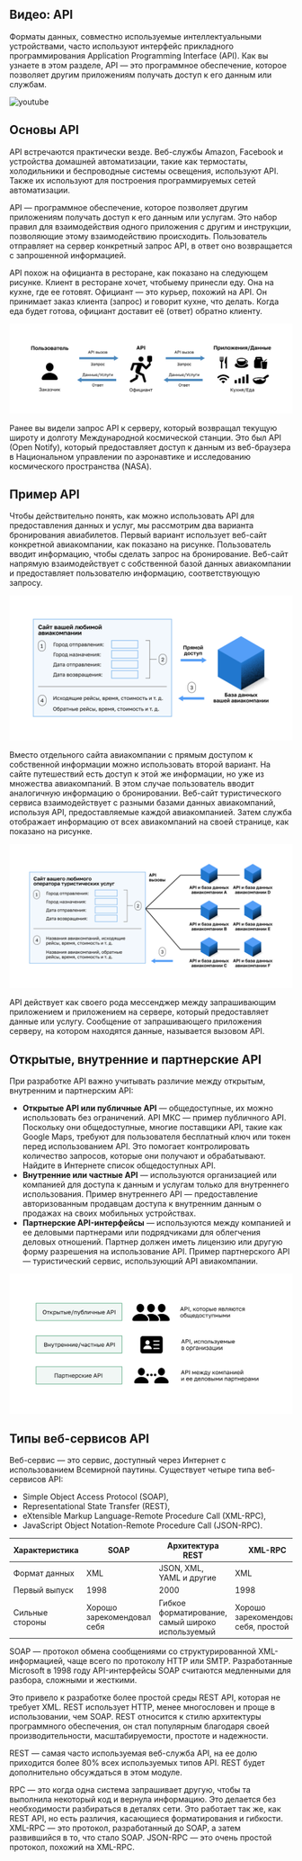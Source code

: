 <!-- 14.3.1 -->
## Видео: API

Форматы данных, совместно используемые интеллектуальными устройствами, часто используют интерфейс прикладного программирования Application Programming Interface (API). Как вы узнаете в этом разделе, API — это программное обеспечение, которое позволяет другим приложениям получать доступ к его данным или службам.

![youtube](https://www.youtube.com/watch?v=jaBySHLTV-Q)

<!-- 14.3.2 -->
## Основы API

API встречаются практически везде. Веб-службы Amazon, Facebook и устройства домашней автоматизации, такие как термостаты, холодильники и беспроводные системы освещения, используют API. Также их используют для построения программируемых сетей автоматизации.

API — программное обеспечение, которое позволяет другим приложениям получать доступ к его данным или услугам. Это набор правил для взаимодействия одного приложения с другим и инструкции, позволяющие этому взаимодействию происходить. Пользователь отправляет на сервер конкретный запрос API, в ответ оно возвращается с запрошенной информацией.

API похож на официанта в ресторане, как показано на следующем рисунке. Клиент в ресторане хочет, чтобыему принесли еду. Она на кухне, где ее готовят. Официант — это курьер, похожий на API. Он принимает заказ клиента (запрос) и говорит кухне, что делать. Когда еда будет готова, официант доставит её (ответ) обратно клиенту.

![](./assets/14.3.2.svg)
<!-- /courses/ensa-dl/ae8eb39a-34fd-11eb-ba19-f1886492e0e4/aeb686ec-34fd-11eb-ba19-f1886492e0e4/assets/c72fd2b0-1c46-11ea-af56-e368b99e9723.svg -->

<!--
На рисунке показано, как API похож на официанта в ресторане. Пользователь — это клиент, официант — это API, а кухня — это приложения и данные. Клиент/пользователь делает вызов или запрос API. Официант/API принимает этот запрос и передает его на кухню/в приложение. Затем кухня/приложение отправляет обратно данные/услугу или ответ. Официант получает его из кухни/приложения, а затем передает его клиенту/пользователю.
-->

Ранее вы видели запрос API к серверу, который возвращал текущую широту и долготу Международной космической станции. Это был API (Open Notify), который предоставляет доступ к данным из веб-браузера в Национальном управлении по аэронавтике и исследованию космического пространства (NASA).

<!-- 14.3.3 -->
## Пример API

Чтобы действительно понять, как можно использовать API для предоставления данных и услуг, мы рассмотрим два варианта бронирования авиабилетов. Первый вариант использует веб-сайт конкретной авиакомпании, как показано на рисунке. Пользователь вводит информацию, чтобы сделать запрос на бронирование. Веб-сайт напрямую взаимодействует с собственной базой данных авиакомпании и предоставляет пользователю информацию, соответствующую запросу.

![](./assets/14.3.3-1.svg)
<!-- /courses/ensa-dl/ae8eb39a-34fd-11eb-ba19-f1886492e0e4/aeb686ec-34fd-11eb-ba19-f1886492e0e4/assets/c7309602-1c46-11ea-af56-e368b99e9723.svg -->

<!--
На рисунке показан пример использования API для бронирования авиабилетов. В примере четыре шага. Первый — ввод информации на сайте авиакомпании, чтобы сделать запрос на бронирование. Показаны параметры: город отправления, город назначения, дата отправления и дата возвращения. Второй шаг — прямой доступ/взаимодействие с базой данных авиакомпании. Третий — возврат информации, соответствующей запросу пользователя. Четвертый — пользователь видит информацию, такую как исходящие и обратные рейсы, время, стоимость и т. д.
-->

Вместо отдельного сайта авиакомпании с прямым доступом к собственной информации можно использовать второй вариант. На сайте путешествий есть доступ к этой же информации, но уже из множества авиакомпаний. В этом случае пользователь вводит аналогичную информацию о бронировании. Веб-сайт туристического сервиса взаимодействует с разными базами данных авиакомпаний, используя API, предоставляемые каждой авиакомпанией. Затем служба отображает информацию от всех авиакомпаний на своей странице, как показано на рисунке.

![](./assets/14.3.3-2.svg)
<!-- /courses/ensa-dl/ae8eb39a-34fd-11eb-ba19-f1886492e0e4/aeb686ec-34fd-11eb-ba19-f1886492e0e4/assets/c7315952-1c46-11ea-af56-e368b99e9723.svg -->

<!--
На рисунке показан другой пример использования API для бронирования авиабилетов. В примере четыре шага. Первый — ввод информации на сайте туристической службы, чтобы сделать запрос на бронирование. Показаны параметры: город отправления, город назначения, дата отправления и дата возвращения. Второй шаг — сайт путешествий взаимодействует с различными базами данных авиакомпаний, используя API, предоставляемые каждым сайтом. Третий — авиакомпании возвращают информацию, соответствующую запросу. Четвертый — пользователь видит информацию, такую как названия авиакомпаний, исходящие и обратные рейсы, время, стоимость и т. д.
-->

API действует как своего рода мессенджер между запрашивающим приложением и приложением на сервере, который предоставляет данные или услугу. Сообщение от запрашивающего приложения серверу, на котором находятся данные, называется вызовом API.

<!-- 14.3.4 -->
## Открытые, внутренние и партнерские API

При разработке API важно учитывать различие между открытым, внутренним и партнерским API:

* **Открытые API или публичные API**  — общедоступные, их можно использовать без ограничений. API МКС — пример публичного API. Поскольку они общедоступные, многие поставщики API, такие как Google Maps, требуют для пользователя бесплатный ключ или токен перед использованием API. Это помогает контролировать количество запросов, которые они получают и обрабатывают. Найдите в Интернете список общедоступных API.
* **Внутренние или частные API**  — используются организацией или компанией для доступа к данным и услугам только для внутреннего использования. Пример внутреннего API — предоставление авторизованным продавцам доступа к внутренним данным о продажах на своих мобильных устройствах.
* **Партнерские API-интерфейсы**  — используются между компанией и ее деловыми партнерами или подрядчиками для облегчения деловых отношений. Партнер должен иметь лицензию или другую форму разрешения на использование API. Пример партнерского API — туристический сервис, использующий API авиакомпании.

![](./assets/14.3.4.svg)
<!-- /courses/ensa-dl/ae8eb39a-34fd-11eb-ba19-f1886492e0e4/aeb686ec-34fd-11eb-ba19-f1886492e0e4/assets/c7321ca2-1c46-11ea-af56-e368b99e9723.svg -->

<!--
Рисунок показывает различие между открытым, внутренним и партнерским API. Открытые/публичные API — общедоступные. На рисунке большая группа людей. Внутренние/частные API используются внутри организации. На рисунке группа людей сидит за столом на собрании. Партнерские API — интерфейсы между компанией и ее деловыми партнерами. На рисунке две деловые фигуры, пожимающие друг другу руки.
-->

<!-- 14.3.5 -->
## Типы веб-сервисов API

Веб-сервис — это сервис, доступный через Интернет с использованием Всемирной паутины. Существует четыре типа веб-сервисов API:

* Simple Object Access Protocol (SOAP),
* Representational State Transfer (REST), 
* eXtensible Markup Language-Remote Procedure Call (XML-RPC), 
* JavaScript Object Notation-Remote Procedure Call (JSON-RPC). 

| Характеристика | SOAP | Архитектура REST | XML-RPC | JSON-RPC |
| --- | --- | --- | --- | --- |
| Формат данных | XML | JSON, XML, YAML и другие | XML | JSON |
| Первый выпуск | 1998 | 2000 | 1998 | 2005 |
| Сильные стороны | Хорошо зарекомендовал себя | Гибкое форматирование, самый широко используемый | Хорошо зарекомендовал себя, простой | Простой |

SOAP — протокол обмена сообщениями со структурированной XML-информацией, чаще всего по протоколу HTTP или SMTP. Разработанные Microsoft в 1998 году API-интерфейсы SOAP считаются медленными для разбора, сложными и жесткими.

Это привело к разработке более простой среды REST API, которая не требует XML. REST использует HTTP, менее многословен и проще в использовании, чем SOAP. REST относится к стилю архитектуры программного обеспечения, он стал популярным благодаря своей производительности, масштабируемости, простоте и надежности.

REST — самая часто используемая веб-служба API, на ее долю приходится более 80% всех используемых типов API. REST будет дополнительно обсуждаться в этом модуле.

RPC — это когда одна система запрашивает другую, чтобы та выполнила некоторый код и вернула информацию. Это делается без необходимости разбираться в деталях сети. Это работает так же, как REST API, но есть различия, касающиеся форматирования и гибкости. XML-RPC — это протокол, разработанный до SOAP, а затем развившийся в то, что стало SOAP. JSON-RPC — это очень простой протокол, похожий на XML-RPC.

<!-- 14.3.6 -->
<!-- quiz -->


